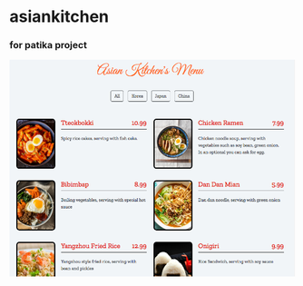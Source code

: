 # asiankitchen
### for patika project

![](https://github.com/samettekin01/asiankitchen/blob/main/ss.png)
